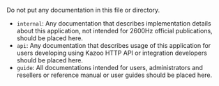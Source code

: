 Do not put any documentation in this file or directory.

* `internal`: Any documentation that describes implementation details about this application, not intended for 2600Hz official publications, should be placed here.
* `api`: Any documentation that describes usage of this application for users developing using Kazoo HTTP API or integration developers should be placed here.
* `guide`: All documentations intended for users, administrators and resellers or reference manual or user guides should be placed here.
